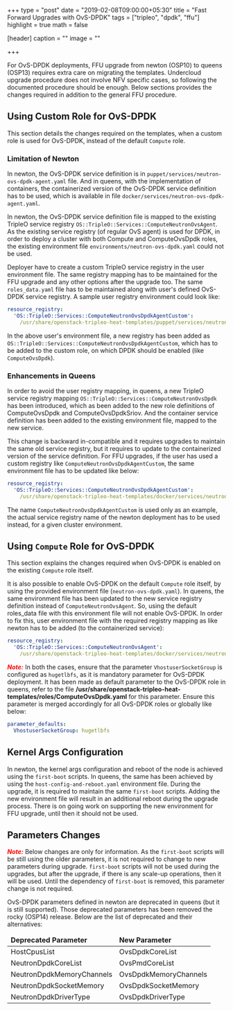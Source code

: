 +++
type = "post"
date = "2019-02-08T09:00:00+05:30"
title = "Fast Forward Upgrades with OvS-DPDK"
tags = ["tripleo", "dpdk", "ffu"]
highlight = true
math = false

[header]
  caption = ""
  image = ""

+++

For OvS-DPDK deployments, FFU upgrade from newton (OSP10) to queens (OSP13)
requires extra care on migrating the templates. Undercloud upgrade procedure
does not involve NFV specific cases, so following the documented procedure
should be enough. Below sections provides the changes required in addition to
the general FFU procedure.

## Using Custom Role for OvS-DPDK

This section details the changes required on the templates, when a custom role
is used for OvS-DPDK, instead of the default `Compute` role.

### Limitation of Newton

In newton, the OvS-DPDK service definition is in
`puppet/services/neutron-ovs-dpdk-agent.yaml` file. And in queens, with the
implementation of containers, the containerized version of the OvS-DPDK
service definition has to be used, which is available in file
`docker/services/neutron-ovs-dpdk-agent.yaml`.

In newton, the OvS-DPDK service definition file is mapped to the existing
TripleO service registry `OS::TripleO::Services::ComputeNeutronOvsAgent`.
As the existing service registry (of regular OvS agent) is used for DPDK, in
order to deploy a cluster with both Compute and ComputeOvsDpdk roles, the
existing environment file `environments/neutron-ovs-dpdk.yaml` could not
be used.

Deployer have to create a custom TripleO service registry in the user
environment file. The same registry mapping has to be maintained for the FFU
upgrade and any other options after the upgrade too. The same
`roles_data.yaml` file has to be maintained along with user's defined
OvS-DPDK service registry. A sample user registry environment could look like:

```yaml
resource_registry:
  'OS::TripleO::Services::ComputeNeutronOvsDpdkAgentCustom':
    /usr/share/openstack-tripleo-heat-templates/puppet/services/neutron-ovs-dpdk-agent.yaml
```

In the above user's environment file, a new registry has been added as
`OS::TripleO::Services::ComputeNeutronOvsDpdkAgentCustom`, which has to be
added to the custom role, on which DPDK should be enabled (like
`ComputeOvsDpdk`).


### Enhancements in Queens

In order to avoid the user registry mapping, in queens, a new TripleO service
registry mapping `OS::TripleO::Services::ComputeNeutronOvsDpdk` has been
introduced, which as been added to the new role definitions of ComputeOvsDpdk
and ComputeOvsDpdkSriov. And the container service definition has been added
to the existing environment file, mapped to the new service.

This change is backward in-compatible and it requires upgrades to maintain the
same old service registry, but it requires to update to the containerized
version of the service definition. For FFU upgrades, if the user has used a
custom registry like `ComputeNeutronOvsDpdkAgentCustom`, the same environment
file has to be updated like below:

```yaml
resource_registry:
  'OS::TripleO::Services::ComputeNeutronOvsDpdkAgentCustom':
    /usr/share/openstack-tripleo-heat-templates/docker/services/neutron-ovs-dpdk-agent.yaml
```

The name `ComputeNeutronOvsDpdkAgentCustom` is used only as an example, the
actual service registry name of the newton deployment has to be used instead,
for a given cluster environment.

## Using `Compute` Role for OvS-DPDK

This section explains the changes required when OvS-DPDK is enabled on the
existing `Compute` role itself.

It is also possible to enable OvS-DPDK on the default `Compute` role itself,
by using the provided environment file (`neutron-ovs-dpdk.yaml`). In queens,
the same environment file has been updated to the new service registry
definition instead of `ComputeNeutronOvsAgent`. So, using the default
roles_data file with this environment file will not enable OvS-DPDK. In order
to fix this, user environment file with the required registry mapping as like
newton has to be added (to the containerized service):

```yaml
resource_registry:
  'OS::TripleO::Services::ComputeNeutronOvsAgent':
    /usr/share/openstack-tripleo-heat-templates/docker/services/neutron-ovs-dpdk-agent.yaml
```

<span style='color:red;'>**_Note:_**</span> In both the cases, ensure that the
parameter `VhostuserSocketGroup` is configured as `hugetlbfs`, as it is
mandatory parameter for OvS-DPDK deployment. It has been made as default
parameter to the OvS-DPDK role in queens, refer to the file
<b>/usr/share/openstack-tripleo-heat-templates/roles/ComputeOvsDpdk.yaml</b>
for this parameter. Ensure this parameter is merged accordingly for all
OvS-DPDK roles or globally like below:

```yaml
parameter_defaults:
  VhostuserSocketGroup: hugetlbfs
```

## Kernel Args Configuration

In newton, the kernel args configuration and reboot of the node is achieved
using the `first-boot` scripts. In queens, the same has been achieved by using
the `host-config-and-reboot.yaml` environment file. During the upgrade, it is
required to maintain the same `first-boot` scripts. Adding the new environment
file will result in an additional reboot during the upgrade process. There is
on going work on supporting the new environment for FFU upgrade, until then it
should not be used.


## Parameters Changes

<span style='color:red;'>**_Note:_**</span> Below changes are only for
information. As the `first-boot` scripts will be still using the older
parameters, it is not required to change to new parameters during upgrade.
`first-boot` scripts will not be used during the upgrades, but after the
upgrade, if there is any scale-up operations, then it will be used. Until the
dependency of `first-boot`  is removed, this parameter change is not required.

OvS-DPDK parameters defined in newton are deprecated in queens (but it is
still supported). Those deprecated parameters has been removed the rocky
(OSP14) release. Below are the list of deprecated and their alternatives:

<table class="table"> <thead> <tr><td><b>Deprecated
Parameter</b></td><td><b>New Parameter</b></td></tr> </thead> <tbody>
<tr><td>HostCpusList</td><td>OvsDpdkCoreList</td></tr>
<tr><td>NeutronDpdkCoreList</td><td>OvsPmdCoreList</td></tr>
<tr><td>NeutronDpdkMemoryChannels</td><td>OvsDpdkMemoryChannels</td></tr>
<tr><td>NeutronDpdkSocketMemory</td><td>OvsDpdkSocketMemory</td></tr>
<tr><td>NeutronDpdkDriverType</td><td>OvsDpdkDriverType</td></tr> </tbody>
</table>

